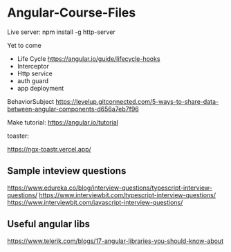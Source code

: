 # Angular-Course-Files

Live server:
npm install -g http-server




Yet to come
- Life Cycle
https://angular.io/guide/lifecycle-hooks
- Interceptor
- Http service
- auth guard
- app deployment


BehaviorSubject
https://levelup.gitconnected.com/5-ways-to-share-data-between-angular-components-d656a7eb7f96



Make tutorial:
https://angular.io/tutorial



toaster:

https://ngx-toastr.vercel.app/


Sample inteview questions
-------------------------
https://www.edureka.co/blog/interview-questions/typescript-interview-questions/
https://www.interviewbit.com/typescript-interview-questions/
https://www.interviewbit.com/javascript-interview-questions/

Useful angular libs
-------------------
https://www.telerik.com/blogs/17-angular-libraries-you-should-know-about
